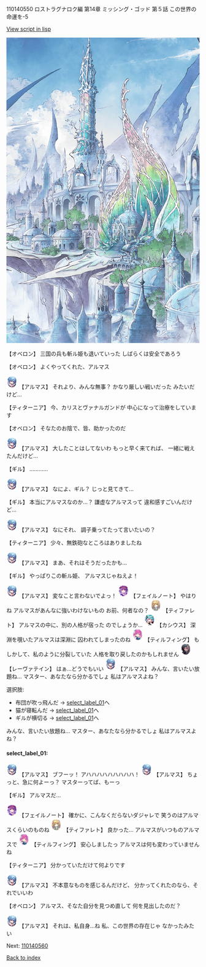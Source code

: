 110140550 ロストラグナロク編 第14章 ミッシング・ゴッド 第５話 この世界の命運を-5

[View script in lisp](../scripts/110140550.txt)

![fairy_world.png](../images/backgrounds/fairy_world.png)

【オベロン】
三国の兵も斬ル姫も退いていった
しばらくは安全であろう

【オベロン】
よくやってくれた、アルマス

<img src="../images/units/3103811.png" alt="3103811.png" height="34"/>
【アルマス】
それより、みんな無事？
かなり厳しい戦いだった
みたいだけど…

【ティターニア】
今、カリスとヴァナルガンドが
中心になって治療をしています

【オベロン】
そなたのお陰で、皆、助かったのだ

<img src="../images/units/3103811.png" alt="3103811.png" height="34"/>
【アルマス】
大したことはしてないわ
もっと早く来てれば、
一緒に戦えたんだけど…

【ギル】
…………

<img src="../images/units/3103811.png" alt="3103811.png" height="34"/>
【アルマス】
なによ、ギル？
じっと見てきて…

【ギル】
本当にアルマスなのか…？
謙虚なアルマスって
違和感すごいんだけど…

<img src="../images/units/3103811.png" alt="3103811.png" height="34"/>
【アルマス】
なにそれ、
調子乗ってたって言いたいの？

【ティターニア】
少々、無鉄砲なところはありましたね

<img src="../images/units/3103811.png" alt="3103811.png" height="34"/>
【アルマス】
まあ、それはそうだったかも…

【ギル】
やっぱりこの斬ル姫、
アルマスじゃねえよ！

<img src="../images/units/3103811.png" alt="3103811.png" height="34"/>
【アルマス】
変なこと言わないでよっ！

<img src="../images/units/3401911.png" alt="3401911.png" height="34"/>
【フェイルノート】
やはりね
アルマスがあんなに強いわけないもの
お前、何者なの？

<img src="../images/units/3503211.png" alt="3503211.png" height="34"/>
【ティファレト】
アルマスの中に、別の人格が宿った
のでしょうか…

<img src="../images/units/3303111.png" alt="3303111.png" height="34"/>
【カシウス】
深淵を覗いたアルマスは深淵に
囚われてしまったのね

<img src="../images/units/3101411.png" alt="3101411.png" height="34"/>
【ティルフィング】
もしかして、私のように分裂していた
人格を取り戻したのかもしれません

<img src="../images/units/3100211.png" alt="3100211.png" height="34"/>
【レーヴァテイン】
はぁ…どうでもいい

<img src="../images/units/3103811.png" alt="3103811.png" height="34"/>
【アルマス】
みんな、言いたい放題ね…
マスター、あなたなら分かるでしょ
私はアルマスよね？

選択肢:
- 布団が吹っ飛んだ → [select_label_01](#select_label_01)へ
- 猫が寝転んだ → [select_label_01](#select_label_01)へ
- ギルが横切る → [select_label_01](#select_label_01)へ

みんな、言いたい放題ね…
マスター、あなたなら分かるでしょ
私はアルマスよね？

#### select_label_01:

<img src="../images/units/3103811.png" alt="3103811.png" height="34"/>
【アルマス】
ブフーッ！
アハハハハハハハハハ！

<img src="../images/units/3103811.png" alt="3103811.png" height="34"/>
【アルマス】
ちょっと、急に何よーっ？
マスターってば、もーっ

【ギル】
アルマスだ…

<img src="../images/units/3401911.png" alt="3401911.png" height="34"/>
【フェイルノート】
確かに、こんなくだらないダジャレで
笑うのはアルマスくらいのものね

<img src="../images/units/3503211.png" alt="3503211.png" height="34"/>
【ティファレト】
良かった…
アルマスがいつものアルマスで

<img src="../images/units/3101411.png" alt="3101411.png" height="34"/>
【ティルフィング】
安心しましたっ
アルマスは何も変わっていませんね

【ティターニア】
分かっていただけて何よりです

<img src="../images/units/3103811.png" alt="3103811.png" height="34"/>
【アルマス】
不本意なものを感じるんだけど、
分かってくれたのなら、それでいいわ

【オベロン】
アルマス、そなた自分を見つめ直して
何を見出したのだ？

<img src="../images/units/3103811.png" alt="3103811.png" height="34"/>
【アルマス】
それは、私自身…ね
私、この世界の存在じゃ
なかったみたい

Next: [110140560](110140560.md)

[Back to index](index.md)
